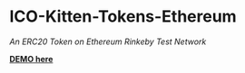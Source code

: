 # ICO-Kitten-Tokens-Ethereum
*An ERC20 Token on Ethereum Rinkeby Test Network*

**[DEMO here](https://kitten-token.herokuapp.com/)**
